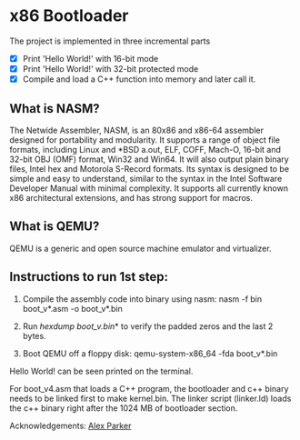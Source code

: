 # x86 Bootloader

The project is implemented in three incremental parts

- [x] Print 'Hello World!' with 16-bit mode
- [x] Print 'Hello World!' with 32-bit protected mode 
- [x] Compile and load a C++ function into memory and later call it.

## What is NASM?
The Netwide Assembler, NASM, is an 80x86 and x86-64 assembler designed for portability and modularity. It supports a range of object file formats, including Linux and *BSD a.out, ELF, COFF, Mach-O, 16-bit and 32-bit OBJ (OMF) format, Win32 and Win64. It will also output plain binary files, Intel hex and Motorola S-Record formats. Its syntax is designed to be simple and easy to understand, similar to the syntax in the Intel Software Developer Manual with minimal complexity. It supports all currently known x86 architectural extensions, and has strong support for macros.

## What is QEMU?
QEMU is a generic and open source machine emulator and virtualizer.

## Instructions to run 1st step:

1. Compile the assembly code into binary using nasm: nasm -f bin boot_v*.asm -o boot_v*.bin

2. Run **hexdump boot_v*.bin** to verify the padded zeros and the last 2 bytes.

3. Boot QEMU off a floppy disk: qemu-system-x86_64 -fda boot_v*.bin

Hello World! can be seen printed on the terminal.

For boot_v4.asm that loads a C++ program, the bootloader and c++ binary needs to be linked first to make kernel.bin. The linker script (linker.ld) loads the c++ binary right after the 1024 MB of bootloader section.

Acknowledgements:
[Alex Parker](http://3zanders.co.uk/2017/10/13/writing-a-bootloader/)
